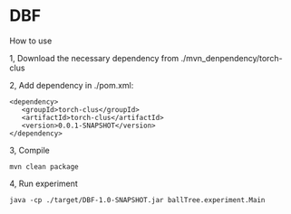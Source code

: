 # DBF
 How to use
 
1, Download the necessary dependency from ./mvn_denpendency/torch-clus

2, Add dependency in ./pom.xml:

    <dependency>
       <groupId>torch-clus</groupId>
       <artifactId>torch-clus</artifactId>
       <version>0.0.1-SNAPSHOT</version>
    </dependency>
    
3, Compile

    mvn clean package
    
4, Run experiment

    java -cp ./target/DBF-1.0-SNAPSHOT.jar ballTree.experiment.Main
 
 
 
